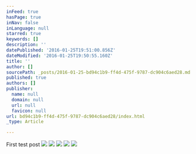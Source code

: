 ```yaml
---
inFeed: true
hasPage: true
inNav: false
inLanguage: null
starred: true
keywords: []
description: ''
datePublished: '2016-01-25T19:51:00.856Z'
dateModified: '2016-01-25T19:50:55.160Z'
title: ''
author: []
sourcePath: _posts/2016-01-25-bd94c1b9-ff4d-475f-9787-dc904c6aed28.md
published: true
authors: []
publisher:
  name: null
  domain: null
  url: null
  favicon: null
url: bd94c1b9-ff4d-475f-9787-dc904c6aed28/index.html
_type: Article

---
```

First test post
![](https://the-grid-user-content.s3-us-west-2.amazonaws.com/0eb93817-7860-43cb-930b-35274ab10e04.jpg)
![](https://the-grid-user-content.s3-us-west-2.amazonaws.com/6ed6e712-a4e6-4750-9a20-79a46cb60e4f.jpg)
![](https://the-grid-user-content.s3-us-west-2.amazonaws.com/d051a8b9-2671-4f55-a51d-1bfd2fd6b73a.jpg)
![](https://the-grid-user-content.s3-us-west-2.amazonaws.com/46674722-1ec1-4851-b287-9fd93197b6e9.jpg)
![](https://the-grid-user-content.s3-us-west-2.amazonaws.com/4962b999-ea68-4044-ad20-632b9e4d1a2c.jpg)